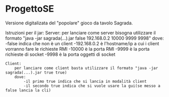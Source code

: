 # ProgettoSE

Versione digitalizata del "popolare" gioco da tavolo Sagrada.

Istruzioni per il jar:
	Server:
		per lanciare come server bisogna utilizzare il formato "java -jar sagrada(...).jar false 192.168.0.2 10000 9999 9998"
		dove:
			-false indica che non è un client
			-192.168.0.2 è l'hostname/ip a cui i client vorranno fare le richieste RMI
			-10000 è la porta RMI
			-9999 è la porta richieste di socket
			-9998 è la porta oggetti di socket

	Client:
		per lanciare come client basta utilizzare il formato "java -jar sagrada(...).jar true true)
		dove:
			-il primo true indica che si lancia in modalità client
			-il secondo true indica che si vuole usare la gui(se messo a false lancia la cli)


